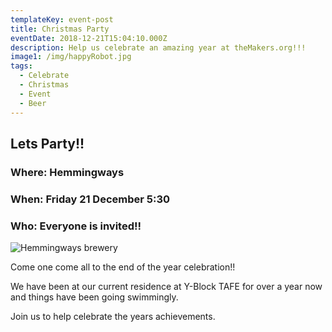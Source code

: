 ```yaml
---
templateKey: event-post
title: Christmas Party
eventDate: 2018-12-21T15:04:10.000Z
description: Help us celebrate an amazing year at theMakers.org!!!
image1: /img/happyRobot.jpg
tags:
  - Celebrate
  - Christmas
  - Event
  - Beer
---
```


## Lets Party!!

### Where: Hemmingways

### When: Friday 21 December 5:30

### Who: Everyone is invited!!

![Hemmingways brewery](/img/hemmingways.jpg 'Hemmingways Brewery')

Come one come all to the end of the year celebration!!

We have been at our current residence at Y-Block TAFE for over a year now and things have been going swimmingly.

Join us to help celebrate the years achievements.
